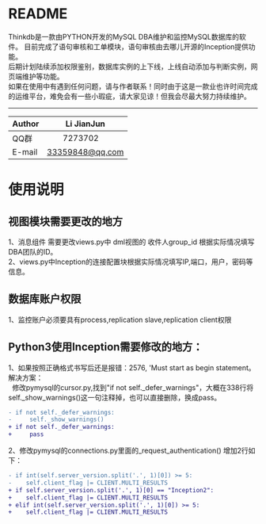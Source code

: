 README
====
Thinkdb是一款由PYTHON开发的MySQL DBA维护和监控MySQL数据库的软件。
目前完成了语句审核和工单模块，语句审核由去哪儿开源的Inception提供功能。<br>
后期计划陆续添加权限鉴别，数据库实例的上下线，上线自动添加与判断实例，网页端维护等功能。<br>
如果在使用中有遇到任何问题，请与作者联系！同时由于这是一款业也许时间完成的运维平台，难免会有一些小瑕疵，请大家见谅！但我会尽最大努力持续维护。
****

|Author|Li JianJun|
|---|---
|QQ群|　　7273702|
|E-mail|33359848@qq.com


# 使用说明
## 视图模块需要更改的地方
  1、消息组件 需要更改views.py中 dml视图的 收件人group_id 根据实际情况填写DBA团队的ID。<br>
  2、views.py中Inception的连接配置块根据实际情况填写IP,端口，用户，密码等信息。
  
## 数据库账户权限
  1、监控账户必须要具有process,replication slave,replication client权限


## Python3使用Inception需要修改的地方：
  1、如果按照正确格式书写后还是报错：2576, 'Must start as begin statement。解决方案：<br>
    修改pymysql的cursor.py,找到"if not self._defer_warnings"，大概在338行将self._show_warnings()这一句注释掉，也可以直接删除，换成pass。
```diff
- if not self._defer_warnings:
-     self._show_warnings()
+ if not self._defer_warnings:
+     pass
```  
  2、修改pymysql的connections.py里面的_request_authentication() 增加2行如下：
```diff
- if int(self.server_version.split('.', 1)[0]) >= 5:
-    self.client_flag |= CLIENT.MULTI_RESULTS
+ if self.server_version.split('.', 1)[0] == "Inception2":
+    self.client_flag |= CLIENT.MULTI_RESULTS
+ elif int(self.server_version.split('.', 1)[0]) >= 5:
+    self.client_flag |= CLIENT.MULTI_RESULTS
```
